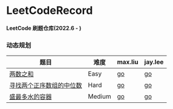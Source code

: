 # LeetCodeRecord
**LeetCode 刷题仓库(2022.6 - )**

### 动态规划
题目 | 难度 |  max.liu | jay.lee
-- |--|--|-- 
[两数之和](https://leetcode.cn/problems/two-sum/)| Easy| [go]() | [go](/twoSum/jayLee.go)
[寻找两个正序数组的中位数](https://leetcode.cn/problems/median-of-two-sorted-arrays/)| Hard| [go]() | [go](/findMedianSortedArrays/jayLee.go)
[盛最多水的容器](https://leetcode.cn/problems/container-with-most-water/)| Medium| [go]() | [go](/maxArea/jayLee.go)
